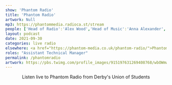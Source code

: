 ```yaml
---
show: 'Phantom Radio'
title: 'Phantom Radio'
artwork: Null
mp3: https://phantommedia.radioca.st/stream
people: ['Head of Radio':'Alex Wood','Head of Music':'Anna Alexander','Technical Manager':'Jack Holcombe','Assistant Technical Managers':["Josh Brunning", "Lux O'Neill-Manning"]]
layout: podcast
date: 2021-09-30
categories: live radio
elsewhere: <a href="https://phantom-media.co.uk/phantom-radio/">Phantom Media</a>
roles: "Assistant Technical Manager"
permalink: /phantomradio
artwork: https://pbs.twimg.com/profile_images/915197631269408768/wbOWmwcI_400x400.jpg
---
```


<p style="text-align:center;">Listen live to Phantom Radio from Derby's Union of Students</p>